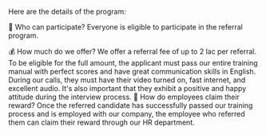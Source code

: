 

Here are the details of the program:

👥 Who can participate?
Everyone is eligible to participate in the referral program.

💰 How much do we offer?
We offer a referral fee of up to 2 lac per referral. To be eligible for the full amount, the applicant must pass our entire training manual with perfect scores and have great communication skills in English. During our calls, they must have their video turned on, fast internet, and excellent audio. It's also important that they exhibit a positive and happy attitude during the interview process.
🤑 How do employees claim their reward?
Once the referred candidate has successfully passed our training process and is employed with our company, the employee who referred them can claim their reward through our HR department.
